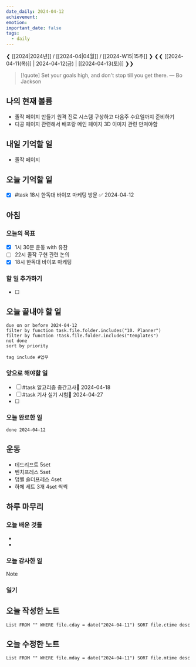 ```yaml
---
date_daily: 2024-04-12
achievement: 
emotion: 
important_date: false
tags:
  - daily
---
```

❮ [[2024|2024년]] / [[2024-04|04월]] / [[2024-W15|15주]] ❯
❮❮ [[2024-04-11(목)]] | 2024-04-12(금) | [[2024-04-13(토)]] ❯❯

> [!quote] Set your goals high, and don't stop till you get there.
> — Bo Jackson
## 나의 현재 볼륨
* 졸작 페이지 만들기 원격 진료 시스템 구상하고 다음주 수요일까지 준비하기
* 디공 페이지 관련해서 배포랑 메인 페이지 3D 이미지 관련 만져야함

## 내일 기억할 일
- 졸작 페이지 
## 오늘 기억할 일
* [x] #task 18시 한독대 바이포 마케팅 방문 ✅ 2024-04-12


## 아침

### 오늘의 목표

- [x] 1시 30분 운동 with 유찬
- [ ] 22시 졸작 구현 관련 논의
- [x] 18시 한독대 바이포 마케팅

### 할 일 추가하기

- [ ] 

## 오늘 끝내야 할 일
```tasks
due on or before 2024-04-12
filter by function task.file.folder.includes("10. Planner")
filter by function !task.file.folder.includes("templates")
not done
sort by priority
```
```tasks
tag include #업무 
```

### 앞으로 해야할 일

* [ ] #task 알고리즘 중간고사📅 2024-04-18
* [ ] #task 기사 실기 시험📅 2024-04-27
* [ ] 
### 오늘 완료한 일
```tasks
done 2024-04-12
```

## 운동
- 데드리프트 5set
- 벤치프레스 5set
- 덤벨 숄더프레스 4set
- 하체 세트 3개 4set 씩씩

## 하루 마무리
### 오늘 배운 것들
- 
- 
### 오늘 감사한 일
>[!note]
>
### 일기

## 오늘 작성한 노트
```dataview
List FROM "" WHERE file.cday = date("2024-04-11") SORT file.ctime desc

```

## 오늘 수정한 노트
```dataview
List FROM "" WHERE file.mday = date("2024-04-11") SORT file.mtime desc


```